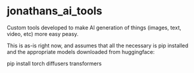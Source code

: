 # jonathans_ai_tools
Custom tools developed to make AI generation of things (images, text, video, etc) more easy peasy.

This is as-is right now, and assumes that all the necessary is pip installed and the appropriate models downloaded from huggingface:

pip install torch diffusers transformers
